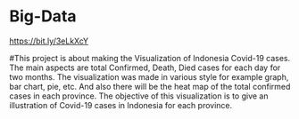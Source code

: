# Big-Data
https://bit.ly/3eLkXcY

#This project is about making the Visualization of Indonesia Covid-19 cases. The main aspects are total Confirmed, Death, Died cases for each day for two months. The visualization was made in various style for example graph, bar chart, pie, etc. And also there will be the heat map of the total confirmed cases in each province. The objective of this visualization is to give an illustration of Covid-19 cases in Indonesia for each province.
